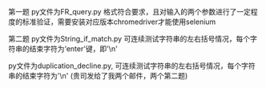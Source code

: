 第一题
py文件为FR_query.py 格式符合要求，且对输入的两个参数进行了一定程度的标准验证，需要安装对应版本chromedriver才能使用selenium

第二题
py文件为String_if_match.py 可连续测试字符串的左右括号情况，每个字符串的结束字符为‘enter'键，即'\n'

py文件为duplication_decline.py, 可连续测试字符串的左右括号情况，每个字符串的结束字符为'\n' 
(贵司发给了我两个邮件，两个第二题)
